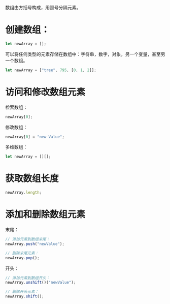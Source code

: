 数组由方括号构成，用逗号分隔元素。

# 创建数组：

```js
let newArray = [];
```

可以将任何类型的元素存储在数组中：字符串，数字，对象，另一个变量，甚至另一个数组。

```js
let newArray = ["tree", 795, [0, 1, 2]];
```

# 访问和修改数组元素

检索数组：

```js
newArray[0];
```

修改数组：

```js
newArray[0] = "new Value";
```

多维数组：

```js
let newArray = [][];
```

# 获取数组长度

```js
newArray.length;
```

# 添加和删除数组元素

末尾：

```js
// 添加元素到数组末尾：
newArray.push("newValue");

// 删除末尾元素：
newArray.pop();
```

开头：

```js
// 添加元素到数组开头：
newArray.unshift()("newValue");

// 删除开头元素：
newArray.shift();
```
